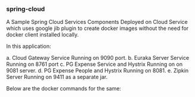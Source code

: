 ### spring-cloud
A Sample Spring Cloud Services Components Deployed on Cloud Service
which uses google jib plugin to create docker images without the need for docker client installed locally.


In this application:

a. Cloud Gateway Service Running on 9090 port.
b. Euraka Server Service Running on 8761 port
c. PG Expense Service and Hystrix Running on on 9081 server.
d. PG Expense People and Hystrix Running on 8081.
e. Zipkin Server Running on 9411 as a separate jar.

Below are the docker commands for the same:



